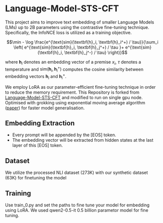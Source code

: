 # Language-Model-STS-CFT

This project aims to improve text embedding of smaller Language Models (LMs) up to 2B parameters using the contrastive fine-tuning technique. Specifically, the InfoNCE loss is utilized as a training objective.

$$\min  - \log \frac{e^{\text{sim}(\textbf{h}_i, \textbf{h}_i^+) / \tau}}{\sum_i \left( e^{\text{sim}(\textbf{h}_i, \textbf{h}_j^+) / \tau }+ e^{\text{sim}(\textbf{h}_i, \textbf{h}_j^-) / \tau} \right)}$$

where $\textbf{h}_i$ denotes an embedding vector of a premise $x_i$, $\tau$ denotes a temperature and $\text{sim}(\textbf{h}_i, \textbf{h}_i^+)$ computes the cosine similarity between embedding vectors $\textbf{h}_i$ and $\textbf{h}_i^+$.

We employ LoRA as our parameter-efficient fine-tuning technique in order to reduce the memory requirement.
This Repository is forked from [Language-Model-STS-CFT](https://github.com/trapoom555/Language-Model-STS-CFT) and modified to run on single gpu node. Optimised with grokking using exponential moving average algorithm ([paper](https://arxiv.org/pdf/2405.20233)) for faster model generalisation.

## Embedding Extraction

- Every prompt will be appended by the [EOS] token.
- The embedding vector will be extracted from hidden states at the last layer of this [EOS] token.


## Dataset

We utilize the processed NLI dataset (273K) with our synthetic dataset (63K) for finetuning the model 

## Training 
Use train_0.py and set the paths to fine tune your model for embedding using LoRA. 
We used qwen2-0.5-it 0.5 billion parametor model for fine tuning. 

